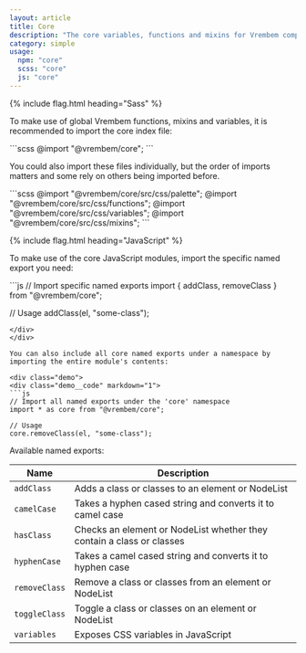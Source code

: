 ```yaml
---
layout: article
title: Core
description: "The core variables, functions and mixins for Vrembem components."
category: simple
usage:
  npm: "core"
  scss: "core"
  js: "core"
---
```


{% include flag.html heading="Sass" %}

To make use of global Vrembem functions, mixins and variables, it is recommended to import the core index file:

<div class="demo">
<div class="demo__code" markdown="1">
```scss
@import "@vrembem/core";
```
</div>
</div>

You could also import these files individually, but the order of imports matters and some rely on others being imported before.

<div class="demo">
<div class="demo__code" markdown="1">
```scss
@import "@vrembem/core/src/css/palette";
@import "@vrembem/core/src/css/functions";
@import "@vrembem/core/src/css/variables";
@import "@vrembem/core/src/css/mixins";
```
</div>
</div>

{% include flag.html heading="JavaScript" %}

To make use of the core JavaScript modules, import the specific named export you need:

<div class="demo">
<div class="demo__code" markdown="1">
```js
// Import specific named exports
import { addClass, removeClass } from "@vrembem/core";

// Usage
addClass(el, "some-class");
```
</div>
</div>

You can also include all core named exports under a namespace by importing the entire module's contents:

<div class="demo">
<div class="demo__code" markdown="1">
```js
// Import all named exports under the 'core' namespace
import * as core from "@vrembem/core";

// Usage
core.removeClass(el, "some-class");
```
</div>
</div>

Available named exports:

<div class="scroll-box">
  <table class="table table_zebra">
    <thead>
      <tr>
        <th>Name</th>
        <th>Description</th>
      </tr>
    </thead>
    <tbody>
      <tr>
        <td><code class="code text_nowrap">addClass</code></td>
        <td>Adds a class or classes to an element or NodeList</td>
      </tr>
      <tr>
        <td><code class="code text_nowrap">camelCase</code></td>
        <td>Takes a hyphen cased string and converts it to camel case</td>
      </tr>
      <tr>
        <td><code class="code text_nowrap">hasClass</code></td>
        <td>Checks an element or NodeList whether they contain a class or classes</td>
      </tr>
      <tr>
        <td><code class="code text_nowrap">hyphenCase</code></td>
        <td>Takes a camel cased string and converts it to hyphen case</td>
      </tr>
      <tr>
        <td><code class="code text_nowrap">removeClass</code></td>
        <td>Remove a class or classes from an element or NodeList</td>
      </tr>
      <tr>
        <td><code class="code text_nowrap">toggleClass</code></td>
        <td>Toggle a class or classes on an element or NodeList</td>
      </tr>
      <tr>
        <td><code class="code text_nowrap">variables</code></td>
        <td>Exposes CSS variables in JavaScript</td>
      </tr>
    </tbody>
  </table>
</div>
